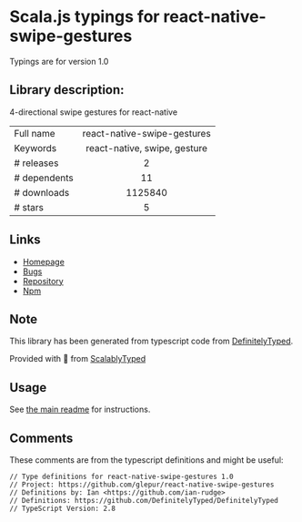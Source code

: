 
# Scala.js typings for react-native-swipe-gestures

Typings are for version 1.0

## Library description:
4-directional swipe gestures for react-native

|                    |                 |
| ------------------ | :-------------: |
| Full name          | react-native-swipe-gestures |
| Keywords           | react-native, swipe, gesture |
| # releases         | 2 |
| # dependents       | 11 |
| # downloads        | 1125840 |
| # stars            | 5 |

## Links
- [Homepage](https://github.com/glepur/react-native-swipe-gestures#readme)
- [Bugs](https://github.com/glepur/react-native-swipe-gestures/issues)
- [Repository](https://github.com/glepur/react-native-swipe-gestures)
- [Npm](https://www.npmjs.com/package/react-native-swipe-gestures)
    


## Note
This library has been generated from typescript code from [DefinitelyTyped](https://definitelytyped.org).

Provided with :purple_heart: from [ScalablyTyped](https://github.com/oyvindberg/ScalablyTyped)

## Usage
See [the main readme](../../readme.md) for instructions.

## Comments

These comments are from the typescript definitions and might be useful:
```
// Type definitions for react-native-swipe-gestures 1.0
// Project: https://github.com/glepur/react-native-swipe-gestures
// Definitions by: Ian <https://github.com/ian-rudge>
// Definitions: https://github.com/DefinitelyTyped/DefinitelyTyped
// TypeScript Version: 2.8

```

